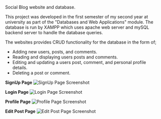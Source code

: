 Social Blog website and database.

This project was developed in the first semester of my second year at university as part of the "Databases and Web Applications" module.
The database is run by XAMPP which uses apache web server and mySQL backend server to handle the database queries.

The websites provides CRUD functionality for the database in the form of;
- Adding new users, posts, and comments.
- Reading and displaying users posts and comments.
- Editing and updating a users post, comment, and personal profile details.
- Deleting a post or comment.


**SignUp Page**
![SignUp Page Screenshot](screenshots/Screenshot_signup)


**Login Page**
![Login Page Screenshot](screenshots/Screenshot_login)


**Profile Page**
![Profile Page Screenshot](screenshots/Screenshot_profile)


**Edit Post Page**
![Edit Post Page Screenshot](screenshots/Screenshot_editPost)